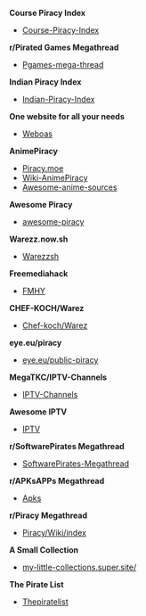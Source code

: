**Course Piracy Index**
* [Course-Piracy-Index](https://github.com/ItIsMeCall911/Course-Piracy-Index)

**r/Pirated Games Megathread**
* [Pgames-mega-thread](https://rentry.org/pgames-mega-thread)

**Indian Piracy Index**
* [Indian-Piracy-Index](https://github.com/anymeofu/Indian-Piracy-Index)

**One website for all your needs**
* [Weboas](https://weboas.is/)

**AnimePiracy**

* [Piracy.moe](https://piracy.moe/)
* [Wiki-AnimePiracy](https://wiki.piracy.moe/)
* [Awesome-anime-sources](https://github.com/anshumanv/awesome-anime-sources)

**Awesome Piracy**
* [awesome-piracy](https://github.com/Igglybuff/awesome-piracy/)

**Warezz.now.sh**
* [Warezzsh](https://piracy.vercel.app/)

**Freemediahack**
* [FMHY](https://www.reddit.com/r/FREEMEDIAHECKYEAH/wiki/index)

**CHEF-KOCH/Warez**
* [Chef-koch/Warez](https://libraries.io/github/CHEF-KOCH/Warez)

**eye.eu/piracy**
* [eye.eu/public-piracy](https://the-eye.eu/public/Piracy/)

**MegaTKC/IPTV-Channels**
* [IPTV-Channels](https://github.com/MegaTKC/IPTV-Channels)

**Awesome IPTV**
* [IPTV](https://github.com/iptv-org/iptv)

**r/SoftwarePirates Megathread**
* [SoftwarePirates-Megathread](https://rentry.org/SoftwarePirates-Megathread)

**r/APKsAPPs Megathread**
* [Apks](https://apks.me)

**r/Piracy Megathread**
* [Piracy/Wiki/index](https://www.reddit.com/r/Piracy/wiki/index)

**A Small Collection**
* [my-little-collections.super.site/](https://my-little-collections.super.site/)

**The Pirate List**
* [Thepiratelist](https://thepiratelist.com/)



